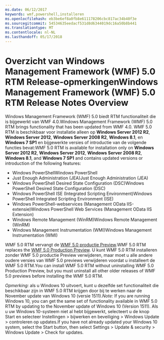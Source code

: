 ```yaml
---
ms.date: 06/12/2017
keywords: wmf,powershell,installeren
ms.openlocfilehash: eb3be6ef8a0fb8e611178206cbc817ac34b40f3e
ms.sourcegitcommit: 54534635eedacf531d8d6344019dc16a50b8b441
ms.translationtype: MT
ms.contentlocale: nl-NL
ms.lasthandoff: 05/17/2018
---
```

# <a name="windows-management-framework-wmf-50-rtm-release-notes-overview"></a><span data-ttu-id="bc357-102">Overzicht van Windows Management Framework (WMF) 5.0 RTM Release-opmerkingen</span><span class="sxs-lookup"><span data-stu-id="bc357-102">Windows Management Framework (WMF) 5.0 RTM Release Notes Overview</span></span>

<span data-ttu-id="bc357-103">Windows Management Framework (WMF) 5.0 biedt RTM functionaliteit die is bijgewerkt van WMF 4.0.</span><span class="sxs-lookup"><span data-stu-id="bc357-103">Windows Management Framework (WMF) 5.0 RTM brings functionality that has been updated from WMF 4.0.</span></span> <span data-ttu-id="bc357-104">WMF 5.0 RTM is beschikbaar voor installatie alleen op **Windows Server 2012 R2**, **Windows Server 2012**, **Windows Server 2008 R2**, **Windows 8.1**, en **Windows 7 SP1** en bijgewerkte versies of introductie van de volgende functies bevat:</span><span class="sxs-lookup"><span data-stu-id="bc357-104">WMF 5.0 RTM is available for installation only on **Windows Server 2012 R2**, **Windows Server 2012**, **Windows Server 2008 R2**, **Windows 8.1**, and **Windows 7 SP1** and contains updated versions or introduction of the following features:</span></span>

- <span data-ttu-id="bc357-105">Windows PowerShell</span><span class="sxs-lookup"><span data-stu-id="bc357-105">Windows PowerShell</span></span>
- <span data-ttu-id="bc357-106">Just Enough Administration (JEA)</span><span class="sxs-lookup"><span data-stu-id="bc357-106">Just Enough Administration (JEA)</span></span>
- <span data-ttu-id="bc357-107">Windows PowerShell Desired State Configuration (DSC)</span><span class="sxs-lookup"><span data-stu-id="bc357-107">Windows PowerShell Desired State Configuration (DSC)</span></span>
- <span data-ttu-id="bc357-108">Windows PowerShell ISE (Integrated Scripting Environment)</span><span class="sxs-lookup"><span data-stu-id="bc357-108">Windows PowerShell Integrated Scripting Environment (ISE)</span></span>
- <span data-ttu-id="bc357-109">Windows PowerShell-webservices (Management OData IIS-extensie)</span><span class="sxs-lookup"><span data-stu-id="bc357-109">Windows PowerShell Web Services (Management OData IIS Extension)</span></span>
- <span data-ttu-id="bc357-110">Windows Remote Management (WinRM)</span><span class="sxs-lookup"><span data-stu-id="bc357-110">Windows Remote Management (WinRM)</span></span>
- <span data-ttu-id="bc357-111">Windows Management Instrumentation (WMI)</span><span class="sxs-lookup"><span data-stu-id="bc357-111">Windows Management Instrumentation (WMI)</span></span>

<span data-ttu-id="bc357-112">WMF 5.0 RTM vervangt de [WMF 5.0 productie Preview](http://blogs.msdn.com/b/powershell/archive/2015/08/31/windows-management-framework-5-0-production-preview-is-now-available.aspx).</span><span class="sxs-lookup"><span data-stu-id="bc357-112">WMF 5.0 RTM replaces the [WMF 5.0 Production Preview](http://blogs.msdn.com/b/powershell/archive/2015/08/31/windows-management-framework-5-0-production-preview-is-now-available.aspx).</span></span> <span data-ttu-id="bc357-113">U kunt WMF 5.0 RTM installeren zonder WMF 5.0 productie Preview verwijderen, maar moet u alle andere oudere versies van WMF 5.0 previews verwijderen voordat u installeert de WMF 5.0 RTM.</span><span class="sxs-lookup"><span data-stu-id="bc357-113">You can install WMF 5.0 RTM without uninstalling WMF 5.0 Production Preview, but you must uninstall all other older releases of WMF 5.0 previews before installing the WMF 5.0 RTM.</span></span>

<span data-ttu-id="bc357-114">*Opmerking:* als u Windows 10 uitvoert, kunt u dezelfde set functionaliteit die beschikbaar zijn in WMF 5.0 RTM krijgen door bij te werken naar de November update van Windows 10 (versie 1511).</span><span class="sxs-lookup"><span data-stu-id="bc357-114">*Note:* If you are running Windows 10, you can get the same set of functionality available in WMF 5.0 RTM by updating to the November update of Windows 10 (Version 1511).</span></span> <span data-ttu-id="bc357-115">Als u uw Windows 10-systeem niet al hebt bijgewerkt, selecteert u de knop Start en selecteer Instellingen > bijwerken en beveiliging > Windows Update > controleren op updates.</span><span class="sxs-lookup"><span data-stu-id="bc357-115">If you have not already updated your Windows 10 system, select the Start button, then select Settings > Update & security > Windows Update > Check for updates.</span></span>
